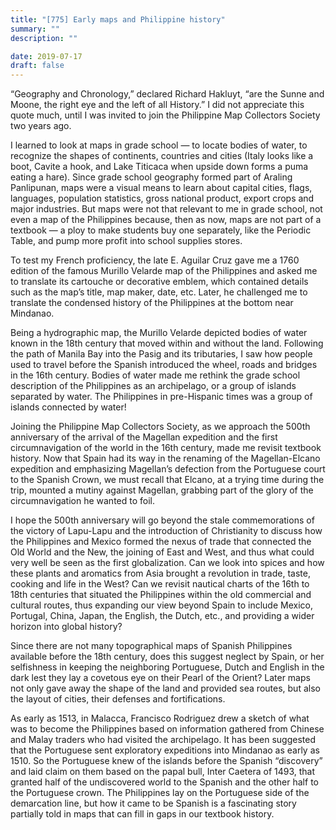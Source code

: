 ```yaml
---
title: "[775] Early maps and Philippine history"
summary: ""
description: ""

date: 2019-07-17
draft: false
---
```


“Geography and Chronology,” declared Richard Hakluyt, “are the Sunne and Moone, the right eye and the left of all History.” I did not appreciate this quote much, until I was invited to join the Philippine Map Collectors Society two years ago.

I learned to look at maps in grade school — to locate bodies of water, to recognize the shapes of continents, countries and cities (Italy looks like a boot, Cavite a hook, and Lake Titicaca when upside down forms a puma eating a hare). Since grade school geography formed part of Araling Panlipunan, maps were a visual means to learn about capital cities, flags, languages, population statistics, gross national product, export crops and major industries. But maps were not that relevant to me in grade school, not even a map of the Philippines because, then as now, maps are not part of a textbook — a ploy to make students buy one separately, like the Periodic Table, and pump more profit into school supplies stores.

To test my French proficiency, the late E. Aguilar Cruz gave me a 1760 edition of the famous Murillo Velarde map of the Philippines and asked me to translate its cartouche or decorative emblem, which contained details such as the map’s title, map maker, date, etc. Later, he challenged me to translate the condensed history of the Philippines at the bottom near Mindanao.

Being a hydrographic map, the Murillo Velarde depicted bodies of water known in the 18th century that moved within and without the land. Following the path of Manila Bay into the Pasig and its tributaries, I saw how people used to travel before the Spanish introduced the wheel, roads and bridges in the 16th century. Bodies of water made me rethink the grade school description of the Philippines as an archipelago, or a group of islands separated by water. The Philippines in pre-Hispanic times was a group of islands connected by water!

Joining the Philippine Map Collectors Society, as we approach the 500th anniversary of the arrival of the Magellan expedition and the first circumnavigation of the world in the 16th century, made me revisit textbook history. Now that Spain had its way in the renaming of the Magellan-Elcano expedition and emphasizing Magellan’s defection from the Portuguese court to the Spanish Crown, we must recall that Elcano, at a trying time during the trip, mounted a mutiny against Magellan, grabbing part of the glory of the circumnavigation he wanted to foil.

I hope the 500th anniversary will go beyond the stale commemorations of the victory of Lapu-Lapu and the introduction of Christianity to discuss how the Philippines and Mexico formed the nexus of trade that connected the Old World and the New, the joining of East and West, and thus what could very well be seen as the first globalization. Can we look into spices and how these plants and aromatics from Asia brought a revolution in trade, taste, cooking and life in the West? Can we revisit nautical charts of the 16th to 18th centuries that situated the Philippines within the old commercial and cultural routes, thus expanding our view beyond Spain to include Mexico, Portugal, China, Japan, the English, the Dutch, etc., and providing a wider horizon into global history?

Since there are not many topographical maps of Spanish Philippines available before the 18th century, does this suggest neglect by Spain, or her selfishness in keeping the neighboring Portuguese, Dutch and English in the dark lest they lay a covetous eye on their Pearl of the Orient? Later maps not only gave away the shape of the land and provided sea routes, but also the layout of cities, their defenses and fortifications.

As early as 1513, in Malacca, Francisco Rodriguez drew a sketch of what was to become the Philippines based on information gathered from Chinese and Malay traders who had visited the archipelago. It has been suggested that the Portuguese sent exploratory expeditions into Mindanao as early as 1510. So the Portuguese knew of the islands before the Spanish “discovery” and laid claim on them based on the papal bull, Inter Caetera of 1493, that granted half of the undiscovered world to the Spanish and the other half to the Portuguese crown. The Philippines lay on the Portuguese side of the demarcation line, but how it came to be Spanish is a fascinating story partially told in maps that can fill in gaps in our textbook history.
